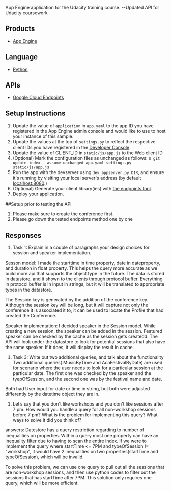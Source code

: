App Engine application for the Udacity training course. --Updated API for Udacity coursework

## Products
- [App Engine][1]

## Language
- [Python][2]

## APIs
- [Google Cloud Endpoints][3]

## Setup Instructions
1. Update the value of `application` in `app.yaml` to the app ID you
   have registered in the App Engine admin console and would like to use to host
   your instance of this sample.
1. Update the values at the top of `settings.py` to
   reflect the respective client IDs you have registered in the
   [Developer Console][4].
1. Update the value of CLIENT_ID in `static/js/app.js` to the Web client ID
1. (Optional) Mark the configuration files as unchanged as follows:
   `$ git update-index --assume-unchanged app.yaml settings.py static/js/app.js`
1. Run the app with the devserver using `dev_appserver.py DIR`, and ensure it's running by visiting your local server's address (by default [localhost:8080][5].)
1. (Optional) Generate your client library(ies) with [the endpoints tool][6].
1. Deploy your application.

##Setup prior to testing the API
1. Please make sure to create the conference first.
1. Please go down the tested endpoints method one by one


## Responses
1. Task 1: Explain in a couple of paragraphs your design choices for session and speaker implementation.

Sesson model:
I made the starttime in time property, date in dateproperty, and duration in float property. This helps the query more accurate as we build more api that supports the object type in the future. The data is stored in datastore, and it shown to the clients through protocol buffer. Everything in protocol buffer is in input in strings, but it will be translated to appropriate types in the datastore. 

The Session key is generated by the addition of the conference key. Although the session key will be long, but it will capture not only the conference it is associated it to, it can be used to locate the Profile that had created the Conference. 

Speaker implementation:
I decided speaker in the Session model. While creating a new session, the speaker can be added in the session. Featured speaker can be checked by the cache as the session gets createdd. The API will look under the datastore to look for potential sessions that also have the same speaker. If it does, it will display the result in cache. 


1. Task 3: Write out two additional queries, and talk about the functionality
Two additional queries( MusicByTime and AcaFestivalByDate) are used for scenario where the user needs to look for a particular session at the particular date. The first one was checked by the speaker and the tyepOfSession, and the second one was by the festival name and date. 

Both had User input for date or time in string, but both were adjusted differently by the datetime object they are in. 

1. Let’s say that you don't like workshops and you don't like sessions after 7 pm. How would you handle a query for all non-workshop sessions before 7 pm? What is the problem for implementing this query? What ways to solve it did you think of?

answers: 
Datestore has a query restriction regarding to number of inequalities on properties. Within a query most one property can have an inequality filter due to having to scan the entire index. If we were to implement the query where startTime <= 7PM and typeOfSession != "workshop", it would have 2 inequalities on two properties(startTime and typeOfSession), which will be invalid. 


To solve this problem, we can use one query to pull out all the sessions that are non-workshop sessions, and then use python codes to filter out the sessions that has startTime after 7PM. This solution only requires one query, which will be more efficient. 


[1]: https://developers.google.com/appengine
[2]: http://python.org
[3]: https://developers.google.com/appengine/docs/python/endpoints/
[4]: https://console.developers.google.com/
[5]: https://localhost:8080/
[6]: https://developers.google.com/appengine/docs/python/endpoints/endpoints_tool
